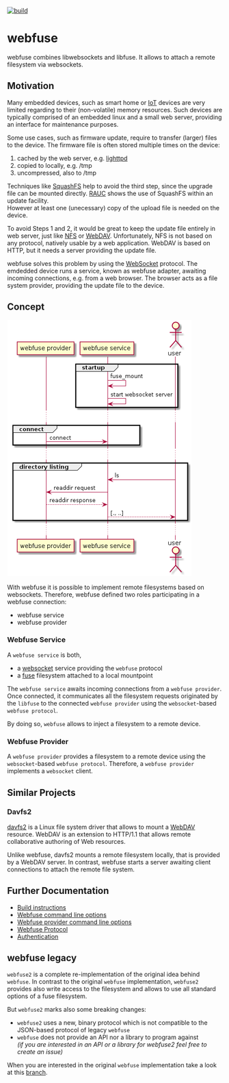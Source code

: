 [![build](https://github.com/falk-werner/webfuse/actions/workflows/build.yml/badge.svg)](https://github.com/falk-werner/webfuse/actions/workflows/build.yml)

# webfuse

webfuse combines libwebsockets and libfuse. It allows to attach a remote filesystem via websockets.

## Motivation

Many embedded devices, such as smart home or [IoT](https://en.wikipedia.org/wiki/Internet_of_things) devices are very limited regarding to their (non-volatile) memory resources. Such devices are typically comprised of an embedded linux and a small web server, providing an interface for maintenance purposes.

Some use cases, such as firmware update, require to transfer (larger) files to the device. The firmware file is often stored multiple times on the device:

1.  cached by the web server, e.g. [lighttpd](https://redmine.lighttpd.net/boards/2/topics/3451)
2.  copied to locally, e.g. /tmp
3.  uncompressed, also to /tmp

Techniques like [SquashFS](https://en.wikipedia.org/wiki/SquashFS) help to avoid the third step, since the upgrade file can be mounted directly. [RAUC](https://rauc.io/) shows the use of SquashFS within an update facility.  
However at least one (unecessary) copy of the upload file is needed on the device.

To avoid Steps 1 and 2, it would be great to keep the update file entirely in web server, just like [NFS](https://en.wikipedia.org/wiki/Network_File_System) or [WebDAV](https://wiki.archlinux.org/index.php/WebDAV). Unfortunately, NFS is not based on any protocol, natively usable by a web application. WebDAV is based on HTTP, but it needs a server providing the update file.

webfuse solves this problem by using the [WebSocket](https://en.wikipedia.org/wiki/WebSocket) protocol. The emdedded device runs a service, known as webfuse adapter, awaiting incoming connections, e.g. from a web browser. The browser acts as a file system provider, providing the update file to the device.

## Concept

![concept](doc/concept.png)

With webfuse it is possible to implement remote filesystems based on websockets.
Therefore, webfuse defined two roles participating in a webfuse connection:

- webfuse service
- webfuse provider

### Webfuse Service

A `webfuse service` is both,
- a [websocket](https://en.wikipedia.org/wiki/WebSocket) service providing the `webfuse` protocol
- a [fuse](https://github.com/libfuse/libfuse) filesystem attached to a local mountpoint

The `webfuse service` awaits incoming connections from a `webfuse provider`. Once connected, it communicates all the filesystem requests originated by the `libfuse` to the connected `webfuse provider` using the `websocket`-based `webfuse protocol`.

By doing so, `webfuse` allows to inject a filesystem to a remote device.

### Webfuse Provider

A `webfuse provider` provides a filesystem to a remote device using the `websocket`-based `webfuse protocol`. Therefore, a `webfuse provider` implements a `websocket` client.


## Similar Projects

### Davfs2

[davfs2](http://savannah.nongnu.org/projects/davfs2) is a Linux file system driver that allows to mount a [WebDAV](https://wiki.archlinux.org/index.php/WebDAV) resource. WebDAV is an extension to HTTP/1.1 that allows remote collaborative authoring of Web resources.

Unlike webfuse, davfs2 mounts a remote filesystem locally, that is provided by a WebDAV server. In contrast, webfuse starts a server awaiting client connections to attach the remote file system.

## Further Documentation

-   [Build instructions](doc/build.md)
-   [Webfuse command line options](webfuse.md)
-   [Webfuse provider command line options](webfuse_provider.md)
-   [Webfuse Protocol](doc/protocol.md)
-   [Authentication](authentication.md)

## webfuse legacy

`webfuse2` is a complete re-implementation of the original idea behind `webfuse`. In contrast to the original `webfuse` implementation, `webfuse2` provides also write access to the filesystem and allows to use all standard options of a fuse filesystem.

But `webfuse2` marks also some breaking changes:

- `webfuse2` uses a new, binary protocol which is not compatible to the JSON-based protocol of legacy `webfuse`
- `webfuse` does not provide an API nor a library to program against  
  _(if you are interested in an API or a library for webfuse2 feel free to create an issue)_

When you are interested in the original `webfuse` implementation take a look at this [branch](https://github.com/falk-werner/webfuse/tree/master).
